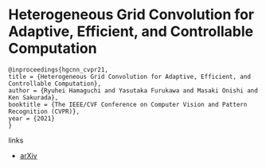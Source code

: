 # Heterogeneous Grid Convolution for Adaptive, Efficient, and Controllable Computation

```
@inproceedings{hgcnn_cvpr21,
title = {Heterogeneous Grid Convolution for Adaptive, Efficient, and Controllable Computation},
author = {Ryuhei Hamaguchi and Yasutaka Furukawa and Masaki Onishi and Ken Sakurada},
booktitle = {The IEEE/CVF Conference on Computer Vision and Pattern Recognition (CVPR)},
year = {2021}
}
```

links
- [arXiv](https://arxiv.org/abs/2104.11176)
